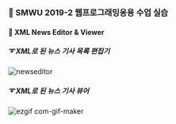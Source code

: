 ### :newspaper: SMWU 2019-2 웹프로그래밍응용 수업 실습
#### :pushpin: XML News Editor & Viewer


##### :curly_loop: XML로 된 뉴스 기사 목록 편집기

![newseditor](https://user-images.githubusercontent.com/64299610/103903552-638e6d00-513f-11eb-9fe9-c6675cc57530.gif)


##### :curly_loop: XML로 된 뉴스 기사 뷰어

![ezgif com-gif-maker](https://user-images.githubusercontent.com/64299610/103904052-16f76180-5140-11eb-8267-1aacb53d917d.gif)
